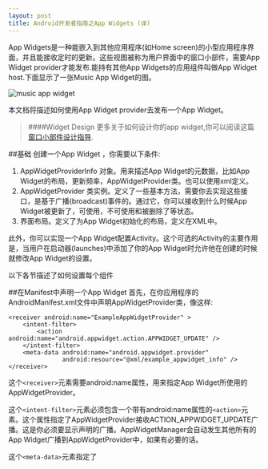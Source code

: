 ```yaml
---
layout: post
title: Android开发者指南之App Widgets (译)
---
```

App Widgets是一种能嵌入到其他应用程序(如Home screen)的小型应用程序界面，并且能接收定时的更新。这些视图被称为用户界面中的窗口小部件，需要App Widget provider才能发布.能持有其他App Widgets的应用组件叫做App Widget host.下面显示了一张Music App Widget的图。

![music app widget](http://developer.android.com/images/appwidgets/appwidget.png)

本文档将描述如何使用App Widget provider去发布一个App Widget。

> ####Widget Design
> 更多关于如何设计你的app widget,你可以阅读这篇 [窗口小部件设计指导](http://developer.android.com/design/patterns/widgets.html). 

##基础
创建一个App Widget ，你需要以下条件:

1. AppWidgetProviderInfo 对象。用来描述App Widget的元数据，比如App Widget的布局，更新频率，AppWidgetProvider类。也可以使用xml定义。
2. AppWidgetProvider 类实例。定义了一些基本方法，需要你去实现这些接口，是基于广播(broadcast)事件的。通过它，你可以接收到什么时候App Widget被更新了，可使用，不可使用和被删除了等状态。
3. 界面布局。定义了为App Widget初始化的布局，定义在XML中。

此外，你可以实现一个App Widget配置Activity。这个可选的Activity的主要作用是，当用户在启动器(launches)中添加了你的App Widget时允许他在创建的时候就修改App Widget的设置。

以下各节描述了如何设置每个组件

##在Manifest中声明一个App Widget
首先，在你应用程序的AndroidManifest.xml文件中声明AppWidgetProvider类，像这样:

```
<receiver android:name="ExampleAppWidgetProvider" >
    <intent-filter>
        <action android:name="android.appwidget.action.APPWIDGET_UPDATE" />
    </intent-filter>
    <meta-data android:name="android.appwidget.provider"
               android:resource="@xml/example_appwidget_info" />
</receiver>
```

这个```<receiver>```元素需要android:name属性，用来指定App Widget所使用的AppWidgetProvider。

这个```<intent-filter>```元素必须包含一个带有android:name属性的```<action>```元素。这个属性指定了AppWidgetProvider接收ACTION_APPWIDGET_UPDATE广播。这是你必须要显示声明的广播。AppWidgetManager会自动发生其他所有的App Widget广播到AppWidgetProvider中，如果有必要的话。

这个```<meta-data>```元素指定了




















